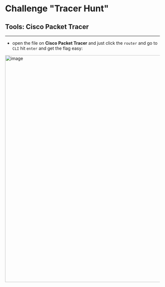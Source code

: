 # Challenge "Tracer Hunt"
## Tools: Cisco Packet Tracer

________________________________________________________________________

- open the file on **Cisco Packet Tracer** and just click the `router` and go to `CLI` hit `enter` and get the flag easy:

<img width="836" height="739" alt="image" src="https://github.com/user-attachments/assets/5753d9b9-711f-4e88-ac2d-cf7455a4be65" />
